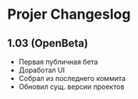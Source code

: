 # Projer Changeslog

## 1.03 (OpenBeta)
- Первая публичная бета
- Доработал UI
- Собрал из последнего коммита
- Обновил сущ. версии проектов
